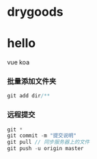 # drygoods
# hello
vue koa

### 批量添加文件夹
```js
git add dir/**
```
### 远程提交
```js
git *
git commit -m "提交说明"
git pull // 同步服务器上的文件
git push -u origin master

```
